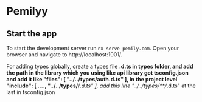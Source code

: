 # Pemilyy

## Start the app

To start the development server run `nx serve pemily.com`. Open your browser and navigate to http://localhost:1001/.

For adding types globally, create a types file **.d.ts in types folder, and add the path in the library which you using like api library got tsconfig.json and add it like
"files": [
"../../types/auth.d.ts"
],
in the project level
"include": [
....,
"../../types/**/_.d.ts"
],
add this line "../../types/\*\*/_.d.ts" at the last in tsconfig.json

